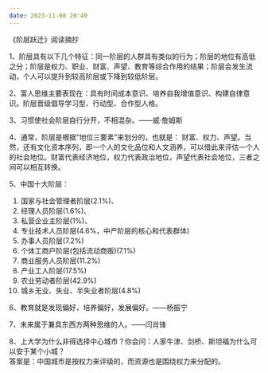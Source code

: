 ```yaml
---
date: 2023-11-08 20:49
---
```


《阶层跃迁》阅读摘抄

1、阶层具有以下几个特征：同一阶层的人群具有类似的行为；阶层的地位有高低之分；阶层是权力、职业、财富、声望、教育等综合作用的结果；阶层会发生流动，个人可以提升到较高阶层或下降到较低阶层。

2、富人思维主要表现在：具有时间成本意识、培养自我增值意识、构建自律意识。阶层晋级倡导学习型、行动型、合作型人格。

3、习惯使社会阶层自行分开，不相混杂。——威·詹姆斯

4、通常，阶层是根据“地位三要素”来划分的，也就是：
财富、权力、声望。当然，还有文化资本序列，即一个人的文化品位和人文涵养，可以借此来评估一个人的社会地位。财富代表经济地位，权力代表政治地位，声望代表社会地位，三者之间可以相互转换。

5、中国十大阶层：

1. 国家与社会管理者阶层(2.1%)、
1. 经理人员阶层(1.6%)、
1. 私营企业主阶层(1%)、
1. 专业技术人员阶层(4.6%，中产阶层的核心和代表群体)
1. 办事人员阶层(7.2%)
1. 个体工商户阶层(包括流动商贩)(7.1%)
1. 商业服务人员阶层(11.2%)
1. 产业工人阶层(17.5%)
1. 农业劳动者阶层(42.9%)
1. 城乡无业、失业、半失业者阶层(4.8%)

6、教育就是发现偏好，培养偏好，发展偏好。——杨振宁

7、未来属于兼具东西方两种思维的人。——闫肖锋

8、上大学为什么非得选择中心城市？你会问：人家牛津、剑桥、斯坦福为什么可以安于某个小城？  
答案是：中国城市是按权力来评级的，而资源也是围绕权力来分配的。